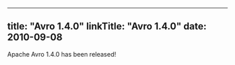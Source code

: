 
---
title: "Avro 1.4.0"
linkTitle: "Avro 1.4.0"
date: 2010-09-08
---

Apache Avro 1.4.0 has been released!
